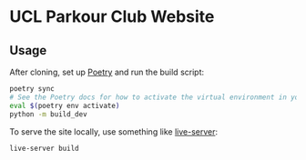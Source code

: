 # UCL Parkour Club Website

## Usage

After cloning, set up [Poetry] and run the build script:

```bash
poetry sync
# See the Poetry docs for how to activate the virtual environment in your shell.
eval $(poetry env activate)
python -m build_dev
```

To serve the site locally, use something like [live-server]:

```bash
live-server build
```

[Poetry]: https://python-poetry.org/
[live-server]: https://www.npmjs.com/package/live-server
